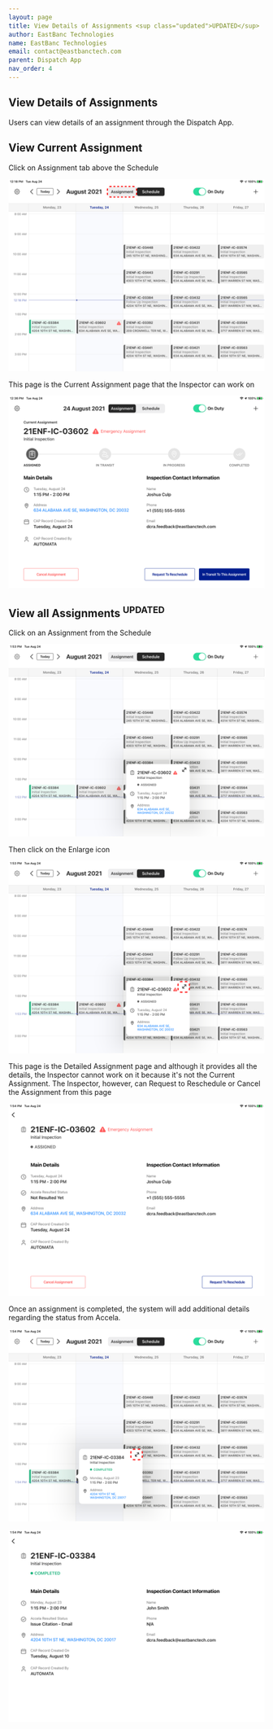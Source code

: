 ```yaml
---
layout: page
title: View Details of Assignments <sup class="updated">UPDATED</sup>
author: EastBanc Technologies
name: EastBanc Technologies
email: contact@eastbanctech.com
parent: Dispatch App
nav_order: 4
---
```


<section id="view-details-of-assignments" markdown="1">

# View Details of Assignments

Users can view details of an assignment through the Dispatch App.

<section id="view-current-assignment" markdown="1">

## View Current Assignment


Click on Assignment tab above the Schedule

![a6 -screenshot](../images/dispatch-app/da-assignment-view/view-current-assignment1.png)

This page is the Current Assignment page that the Inspector can work on

![a2 -screenshot](../images/dispatch-app/da-assignment-view/view-current-assignment2.png)
</section>

<section id="view-all-assignments-updated" markdown="1">

## View all Assignments <sup class="updated">UPDATED</sup>

Click on an Assignment from the Schedule

![a5 -screenshot](../images/dispatch-app/da-assignment-view/view-all-assignments1.png)

Then click on the Enlarge icon

![a8 -screenshot](../images/dispatch-app/da-assignment-view/view-all-assignments2.png)

This page is the Detailed Assignment page and although it provides all the details, the Inspector cannot work on it because it's not the Current Assignment. The Inspector, however, can Request to Reschedule or Cancel the Assignment from this page

![a9 -screenshot](../images/dispatch-app/da-assignment-view/view-all-assignments3.png)

Once an assignment is completed, the system will add additional details regarding the status from Accela. 

![Completed Assignment -screenshot](../images/dispatch-app/da-assignment-view/view-completed-assignment.png)

![Completed Assignment -screenshot](../images/dispatch-app/da-assignment-view/view-completed-assignment1.png)
</section>
</section>

